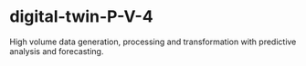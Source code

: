 # digital-twin-P-V-4
High volume data generation, processing and transformation with predictive analysis and forecasting.
